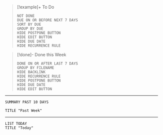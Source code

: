 > [!example]+ To Do
> ```tasks
> NOT DONE
> DUE ON OR BEFORE NEXT 7 DAYS
> SORT BY DUE
> GROUP BY DUE
> HIDE POSTPONE BUTTON
> HIDE EDIT BUTTON
> HIDE DUE DATE
> HIDE RECURRENCE RULE
> ```
>

>[!done]- Done this Week
> ```tasks
> DONE ON OR AFTER LAST 7 DAYS
> GROUP BY FILENAME
> HIDE BACKLINK
> HIDE RECURRENCE RULE
> HIDE POSTPONE BUTTON
> HIDE DUE DATE
> HIDE EDIT BUTTON
> ```

___
```toggl
SUMMARY PAST 10 DAYS

TITLE "Past Week"
```
___
```toggl
LIST TODAY
TITLE "Today"
```
